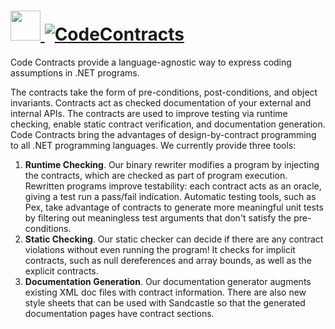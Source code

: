 # [<img src="https://cdn.jsdelivr.net/gh/AdmiringWorm/chocolatey-packages@6df511d4fab1fa5c09328f0e7c88db7a32435adf/automatic/codecontracts/icons/codecontracts.png" height="48" width="48" /> ![CodeContracts](https://img.shields.io/chocolatey/v/codecontracts.svg?label=CodeContracts&style=for-the-badge)](https://community.chocolatey.org/packages/codecontracts)

Code Contracts provide a language-agnostic way to express coding assumptions in .NET programs.

The contracts take the form of pre-conditions, post-conditions, and object invariants. Contracts act as checked documentation of your external and internal APIs. The contracts are used to improve testing via runtime checking, enable static contract verification, and documentation generation. Code Contracts bring the advantages of design-by-contract programming to all .NET programming languages. We currently provide three tools:

1. **Runtime Checking**. Our binary rewriter modifies a program by injecting the contracts, which are checked as part of program execution. Rewritten programs improve testability: each contract acts as an oracle, giving a test run a pass/fail indication. Automatic testing tools, such as Pex, take advantage of contracts to generate more meaningful unit tests by filtering out meaningless test arguments that don't satisfy the pre-conditions.
2. **Static Checking**. Our static checker can decide if there are any contract violations without even running the program! It checks for implicit contracts, such as null dereferences and array bounds, as well as the explicit contracts.
3. **Documentation Generation**. Our documentation generator augments existing XML doc files with contract information. There are also new style sheets that can be used with Sandcastle so that the generated documentation pages have contract sections.
